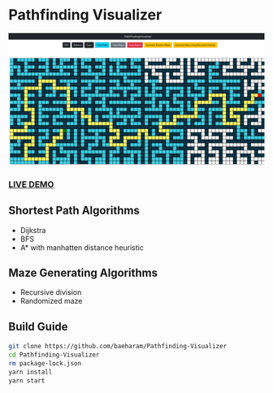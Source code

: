 # Pathfinding Visualizer

![DEMO](./demo.png)

### [LIVE DEMO](https://glowfi.github.io/pathviz)

## Shortest Path Algorithms

-   Dijkstra
-   BFS
-   A\* with manhatten distance heuristic

## Maze Generating Algorithms

-   Recursive division
-   Randomized maze

## Build Guide

```sh
git clone https://github.com/baeharam/Pathfinding-Visualizer
cd Pathfinding-Visualizer
rm package-lock.json
yarn install
yarn start
```

